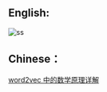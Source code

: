 
## English:

![ss](http://mathurl.com/5euwuy)
## Chinese：

[word2vec 中的数学原理详解](http://suanfazu.com/t/word2vec-zhong-de-shu-xue-yuan-li-xiang-jie-duo-tu-wifixia-yue-du/178)